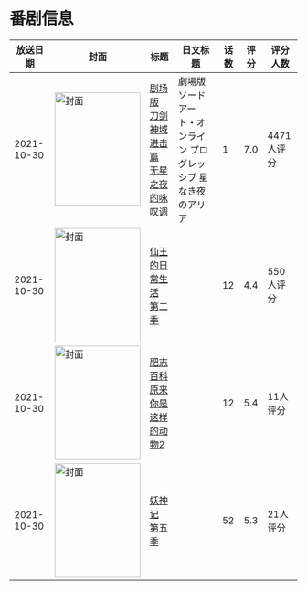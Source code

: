 # 番剧信息

|放送日期|封面|标题|日文标题|话数|评分|评分人数|
|---|---|---|---|---|---|---|
|2021-10-30|<img src="//lain.bgm.tv/pic/cover/c/63/24/315375_1ivNC.jpg" alt="封面" style="width:150px;height:200px;object-fit:cover;">|[剧场版 刀剑神域 进击篇 无星之夜的咏叹调](https://bangumi.tv/subject/315375)|劇場版 ソードアート・オンライン プログレッシブ 星なき夜のアリア|1|7.0|4471人评分|
|2021-10-30|<img src="//lain.bgm.tv/pic/cover/c/49/07/320218_QA4iu.jpg" alt="封面" style="width:150px;height:200px;object-fit:cover;">|[仙王的日常生活 第二季](https://bangumi.tv/subject/320218)||12|4.4|550人评分|
|2021-10-30|<img src="//lain.bgm.tv/pic/cover/c/75/30/349644_8riic.jpg" alt="封面" style="width:150px;height:200px;object-fit:cover;">|[肥志百科 原来你是这样的动物2](https://bangumi.tv/subject/349644)||12|5.4|11人评分|
|2021-10-30|<img src="//lain.bgm.tv/pic/cover/c/02/54/360077_s7s8n.jpg" alt="封面" style="width:150px;height:200px;object-fit:cover;">|[妖神记 第五季](https://bangumi.tv/subject/360077)||52|5.3|21人评分|
